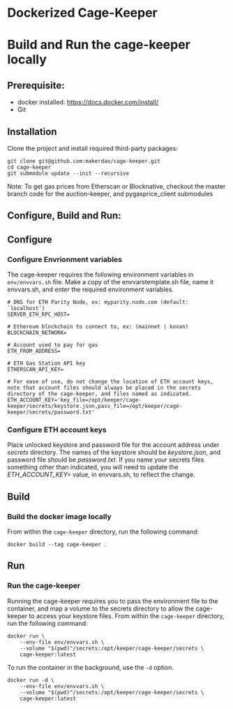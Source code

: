 #  Dockerized Cage-Keeper

# Build and Run the cage-keeper locally

## Prerequisite:
- docker installed: https://docs.docker.com/install/
- Git

## Installation
Clone the project and install required third-party packages:
```
git clone git@github.com:makerdao/cage-keeper.git
cd cage-keeper
git submodule update --init --recursive
```
Note: To get gas prices from Etherscan or Blocknative, checkout the master branch code for the auction-keeper, and pygasprice_client submodules

## Configure, Build and Run:

## Configure
### Configure Envrionment variables
The cage-keeper requires the following environment variables in `env/envvars.sh` file.
Make a copy of the envvarstemplate.sh file, name it envvars.sh, and enter the required environment variables.

```
# DNS for ETH Parity Node, ex: myparity.node.com (default: `localhost')
SERVER_ETH_RPC_HOST=

# Ethereum blockchain to connect to, ex: (mainnet | kovan)
BLOCKCHAIN_NETWORK=

# Account used to pay for gas
ETH_FROM_ADDRESS=

# ETH Gas Station API key
ETHERSCAN_API_KEY=

# For ease of use, do not change the location of ETH account keys, note that account files should always be placed in the secrets directory of the cage-keeper, and files named as indicated.
ETH_ACCOUNT_KEY='key_file=/opt/keeper/cage-keeper/secrets/keystore.json,pass_file=/opt/keeper/cage-keeper/secrets/password.txt'
```

### Configure ETH account keys

Place unlocked keystore and password file for the account address under *secrets* directory. The names of the keystore should be *keystore.json*, and password file should be *password.txt*. If you name your secrets files something other than indicated, you will need to update the *ETH_ACCOUNT_KEY=* value, in envvars.sh, to reflect the change.

## Build
### Build the docker image locally
From within the `cage-keeper` directory, run the following command:
```
docker build --tag cage-keeper .
```

## Run
### Run the cage-keeper
Running the cage-keeper requires you to pass the environment file to the container, and map a volume to the secrets directory to allow the cage-keeper to access your keystore files.
From within the `cage-keeper` directory, run the following command:
```
docker run \
    --env-file env/envvars.sh \
    --volume "$(pwd)"/secrets:/opt/keeper/cage-keeper/secrets \
    cage-keeper:latest
```

To run the container in the background, use the `-d` option.
```
docker run -d \
    --env-file env/envvars.sh \
    --volume "$(pwd)"/secrets:/opt/keeper/cage-keeper/secrets \
    cage-keeper:latest
```